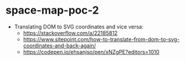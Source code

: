 # space-map-poc-2

- Translating DOM to SVG coordinates and vice versa:
  - https://stackoverflow.com/a/22185812
  - https://www.sitepoint.com/how-to-translate-from-dom-to-svg-coordinates-and-back-again/
  - https://codepen.io/ehsanjso/pen/xNZgPE?editors=1010
